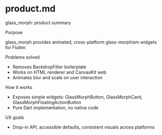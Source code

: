 # product.md

glass_morph: product summary

Purpose

glass_morph provides animated, cross-platform glass-morphism widgets for Flutter.

Problems solved

- Removes BackdropFilter boilerplate
- Works on HTML renderer and CanvasKit web
- Animates blur and scale on user interaction

How it works

- Exposes simple widgets: GlassMorphButton, GlassMorphCard, GlassMorphFloatingActionButton
- Pure Dart implementation, no native code

UX goals

- Drop-in API, accessible defaults, consistent visuals across platforms
